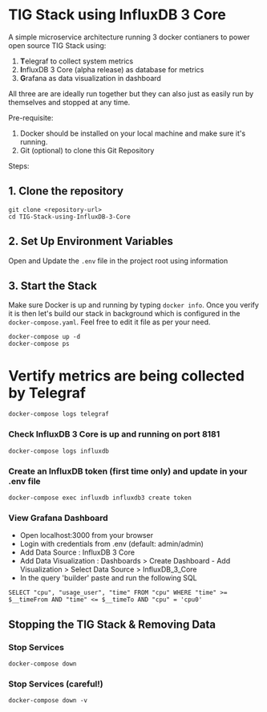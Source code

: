 # TIG Stack using InfluxDB 3 Core

A simple microservice architecture running 3 docker contianers to power open source TIG Stack using:

1. **T**elegraf to collect system metrics
2. **I**nfluxDB 3 Core (alpha release) as database for metrics
3. **G**rafana as data visualization in dashboard

All three are are ideally run together but they can also just as easily run by themselves and stopped at any time.


Pre-requisite:

1. Docker should be installed on your local machine and make sure it's running.
2. Git (optional) to clone this Git Repository

Steps:

## 1. Clone the repository
```
git clone <repository-url>
cd TIG-Stack-using-InfluxDB-3-Core
```

## 2. Set Up Environment Variables
Open and Update the `.env` file in the project root using information

## 3. Start the Stack

Make sure Docker is up and running by typing `docker info`. Once you verify it is then let's build our stack in background which is configured in the `docker-compose.yaml`. Feel free to edit it file as per your need.

```
docker-compose up -d
docker-compose ps
```

# Vertify metrics are being collected by Telegraf
```
docker-compose logs telegraf
```

### Check InfluxDB 3 Core is up and running on port 8181
```
docker-compose logs influxdb
```

### Create an InfluxDB token (first time only) and update in your .env file
```
docker-compose exec influxdb influxdb3 create token
```

### View Grafana Dashboard

- Open localhost:3000 from your browser 
- Login with credentials from .env (default: admin/admin)
- Add Data Source : InfluxDB 3 Core
- Add Data Visualization : Dashboards > Create Dashboard - Add Visualization > Select Data Source > InfluxDB_3_Core 
- In the query 'builder' paste and run the following SQL
```
SELECT "cpu", "usage_user", "time" FROM "cpu" WHERE "time" >= $__timeFrom AND "time" <= $__timeTo AND "cpu" = 'cpu0'
```

## Stopping the TIG Stack & Removing Data

### Stop Services
```
docker-compose down
```
### Stop Services (careful!)
```
docker-compose down -v
```

